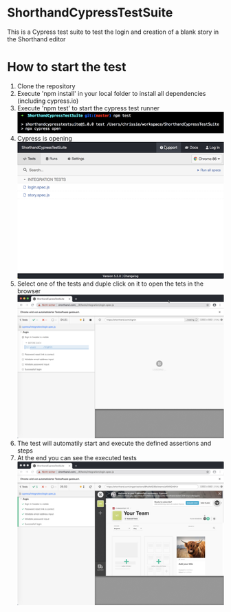 # ShorthandCypressTestSuite
This is a Cypress test suite to test the login and creation of a blank story in the Shorthand editor


# How to start the test

1. Clone the repository 
2. Execute 'npm install' in your local folder to install all dependencies (including cypress.io)
3. Execute 'npm test' to start the cypress test runner
![npm test](NpmTest.jpg)
4. Cypress is opening  
![Cypress](TestRunnerOpen.jpg)
5. Select one of the tests and duple click on it to open the tets in the browser
![Browser opens](TestStarts.jpg)
6. The test will automatily start and execute the defined assertions and steps
7. At the end you can see the executed tests
![Test is successful](TestSuccessful.jpg)
